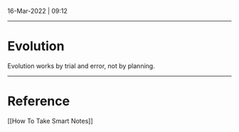 16-Mar-2022 | 09:12


---
# Evolution

Evolution works by trial and error, not by planning.

---
# Reference
[[How To Take Smart Notes]]